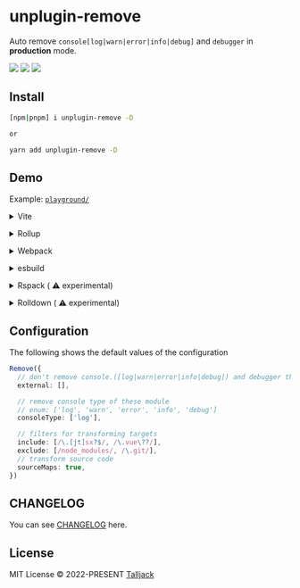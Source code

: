 # unplugin-remove

Auto remove `console[log|warn|error|info|debug]` and `debugger` in **production** mode.

<div>
<img src="https://img.shields.io/npm/dm/unplugin-remove" />
<img src="https://img.shields.io/github/last-commit/Talljack/unplugin-remove
">
<img src="https://codecov.io/gh/Talljack/unplugin-remove/graph/badge.svg?token=KI043GVTMM"/>
</div>

## Install

```bash
[npm|pnpm] i unplugin-remove -D

or

yarn add unplugin-remove -D
```

## Demo

Example: [`playground/`](./playground/)

<details>
<summary>Vite</summary><br>

```ts
// vite.config.ts
import viteRemove from 'unplugin-remove/vite'

export default defineConfig({
  plugins: [
    viteRemove({ /* options */ }),
  ],
})
```

<br></details>

<details>
<summary>Rollup</summary><br>

```ts
// rollup.config.js
import rollupRemove from 'unplugin-remove/rollup'

export default {
  plugins: [
    rollupRemove({ /* options */ }),
  ],
}
```

<br></details>

<details>
<summary>Webpack</summary><br>

```ts
// webpack.config.js
module.exports = {
  /* ... */
  plugins: [
    process.env.MODE === 'production' ? require('unplugin-remove/webpack')({ /* options */ }) : null,
  ].filter(Boolean),
}
```

<br></details>

<details>
<summary>esbuild</summary><br>

```ts
// esbuild.config.js
import { build } from 'esbuild'
import esbuildRemove from 'unplugin-remove/esbuild'

build({
  plugins: [esbuildRemove()],
})
```

<br></details>

<details>
<summary>Rspack  (
  <g-emoji class="g-emoji" alias="warning">⚠️</g-emoji>
   experimental)</summary><br>

```ts
// rspack.config.js
const RspackPlugin = require('unplugin-remove/rspack').default

module.exports = {
  plugins: [
    new rspack.DefinePlugin({
      'process.env.NODE_ENV': JSON.stringify(process.env.NODE_ENV),
    }),
    RspackPlugin(),
  ],
}
```

<br></details>

<details>
<summary>
  Rolldown
  (
  <g-emoji class="g-emoji" alias="warning">⚠️</g-emoji>
   experimental)
</summary>
<br>

```ts
// rolldown.config.js
import { defineConfig } from 'rolldown'
import Rolldown from 'unplugin-remove/rolldown'

export default defineConfig({
  plugins: [
    process.env.MODE === 'production' ? Rolldown() : null,
  ],
})
```

<br></details>

## Configuration

The following shows the default values of the configuration

```ts
Remove({
  // don't remove console.([log|warn|error|info|debug]) and debugger these module
  external: [],

  // remove console type of these module
  // enum: ['log', 'warn', 'error', 'info', 'debug']
  consoleType: ['log'],

  // filters for transforming targets
  include: [/\.[jt]sx?$/, /\.vue\??/],
  exclude: [/node_modules/, /\.git/],
  // transform source code
  sourceMaps: true,
})
```

## CHANGELOG

You can see [CHANGELOG](./CHANGELOG.md) here.

## License

MIT License © 2022-PRESENT [Talljack](https://github.com/talljack)
